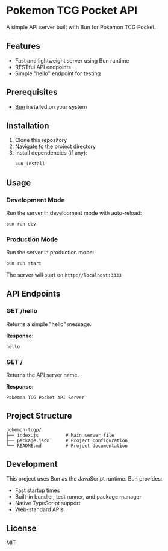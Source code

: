 # Pokemon TCG Pocket API

A simple API server built with Bun for Pokemon TCG Pocket.

## Features

- Fast and lightweight server using Bun runtime
- RESTful API endpoints
- Simple "hello" endpoint for testing

## Prerequisites

- [Bun](https://bun.sh/) installed on your system

## Installation

1. Clone this repository
2. Navigate to the project directory
3. Install dependencies (if any):
   ```bash
   bun install
   ```

## Usage

### Development Mode

Run the server in development mode with auto-reload:

```bash
bun run dev
```

### Production Mode

Run the server in production mode:

```bash
bun run start
```

The server will start on `http://localhost:3333`

## API Endpoints

### GET /hello

Returns a simple "hello" message.

**Response:**

```
hello
```

### GET /

Returns the API server name.

**Response:**

```
Pokemon TCG Pocket API Server
```

## Project Structure

```
pokemon-tcgp/
├── index.js          # Main server file
├── package.json      # Project configuration
└── README.md         # Project documentation
```

## Development

This project uses Bun as the JavaScript runtime. Bun provides:

- Fast startup times
- Built-in bundler, test runner, and package manager
- Native TypeScript support
- Web-standard APIs

## License

MIT
